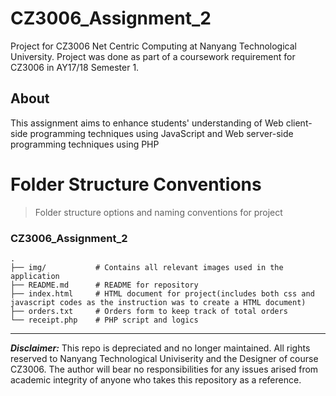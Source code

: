 # CZ3006_Assignment_2
Project for CZ3006 Net Centric Computing at Nanyang Technological University.
Project was done as part of a coursework requirement for CZ3006 in AY17/18 Semester 1.

## About
This assignment aims to enhance students' understanding of Web client-side programming techniques using JavaScript and Web server-side programming techniques using PHP

Folder Structure Conventions
============================

> Folder structure options and naming conventions for project

### CZ3006_Assignment_2

    .
    ├── img/           # Contains all relevant images used in the application
    ├── README.md      # README for repository
    ├── index.html     # HTML document for project(includes both css and javascript codes as the instruction was to create a HTML document)
    ├── orders.txt     # Orders form to keep track of total orders
    └── receipt.php    # PHP script and logics

****

***Disclaimer:*** This repo is depreciated and no longer maintained. All rights reserved to Nanyang Technological Univiserity and the Designer of course CZ3006. The author will bear no responsibilities for any issues arised from academic integrity of anyone who takes this repository as a reference.
